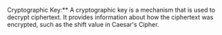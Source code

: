 Cryptographic Key:** A cryptographic key is a mechanism that is used to decrypt ciphertext. It provides information about how the ciphertext was encrypted, such as the shift value in Caesar's Cipher.